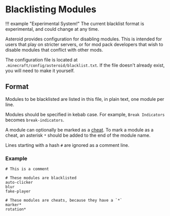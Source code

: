 # Blacklisting Modules

!!! example "Experimental System!"
    The current blacklist format is experimental, and could change at any time.

Asteroid provides configuration for disabling modules. This is intended for users that play on stricter servers,
or for mod pack developers that wish to disable modules that conflict with other mods.

The configuration file is located at `.minecraft/config/asteroid/blacklist.txt`.
If the file doesn't already exist, you will need to make it yourself.

## Format
Modules to be blacklisted are listed in this file, in plain text, one module per line.

Modules should be specified in kebab case. For example, `Break Indicators` becomes `break-indicators`.

A module can optionally be marked as a [cheat](../faq.md#cheats).
To mark a module as a cheat, an asterisk `*` should be added to the end of the module name.

Lines starting with a hash `#` are ignored as a comment line.

### Example
```title=".minecraft/config/asteroid/blacklist.txt"
# This is a comment

# These modules are blacklisted
auto-clicker
blur
fake-player

# These modules are cheats, because they have a `*`
marker*
rotation*
```
